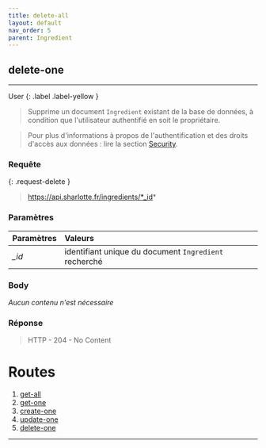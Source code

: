 ```yaml
---
title: delete-all
layout: default
nav_order: 5
parent: Ingredient
---
```


<!-- DÉBUT DE LA ROUTE -->
## delete-one
----
User
{: .label .label-yellow }

> Supprime un document `Ingredient` existant de la base de données, à condition que l'utilisateur authentifié en soit le propriétaire.

> Pour plus d'informations à propos de l'authentification et des droits d'accès aux données : lire la section [Security].

### Requête

{: .request-delete }
> https://api.sharlotte.fr/ingredients/*_id*

### Paramètres

| Paramètres | Valeurs                                               |
|:-----------|:------------------------------------------------------|
| *_id*      | identifiant unique du document `Ingredient` recherché |

### Body
*Aucun contenu n'est nécessaire*

### Réponse
> HTTP - 204 - No Content
<!-- FIN DE LA ROUTE -->

# Routes

1. [get-all]
1. [get-one]
1. [create-one]
1. [update-one]
1. [delete-one]

----

[Product]: user/produit.html
[IngredientCategory]: ingredientcategory.html
[Security]: security.html
[User]: user/index.html
[get-all]: #get-all
[get-one]: #get-one
[create-one]: #create-one
[update-one]: #update-one
[delete-one]: #delete-one